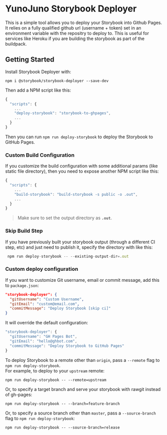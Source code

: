 # YunoJuno Storybook Deployer

This is a simple tool allows you to deploy your Storybook into Github Pages.
It relies on a fully qualified github url (username + token) set in an environment variable with the repositry to deploy to.
This is useful for services like Heroku if you are building the storybook as part of the buildpack.

## Getting Started

Install Storybook Deployer with:

```
npm i @storybook/storybook-deployer --save-dev
```
Then add a NPM script like this:

```js
{
  "scripts": {
    ...
    "deploy-storybook": "storybook-to-ghpages",
    ...
  }
}
```

Then you can run `npm run deploy-storybook` to deploy the Storybook to GitHub Pages.

### Custom Build Configuration

If you customize the build configuration with some additional params (like static file directory), then you need to expose another NPM script like this:

```js
{
  "scripts": {
    ...
    "build-storybook": "build-storybook -s public -o .out",
    ...
  }
}
```

> Make sure to set the output directory as **`.out`**.

### Skip Build Step

If you have previously built your storybook output (through a different CI step, etc) and just need to publish it, specify the directory with like this:

```js
 npm run deploy-storybook -- --existing-output-dir=.out
```

### Custom deploy configuration

If you want to customize Git username, email or commit message, add this to `package.json`:

```json
"storybook-deployer": {
  "gitUsername": "Custom Username",
  "gitEmail": "custom@email.com",
  "commitMessage": "Deploy Storybook [skip ci]"
}
```

It will override the default configuration:

```js
"storybook-deployer": {
  "gitUsername": "GH Pages Bot",
  "gitEmail": "hello@ghbot.com",
  "commitMessage": "Deploy Storybook to GitHub Pages"
}
```

To deploy Storybook to a remote other than `origin`, pass a `--remote` flag to `npm run deploy-storybook`.  
For example, to deploy to your `upstream` remote:

```
npm run deploy-storybook -- --remote=upstream
```
 
 Or, to specify a target branch and serve your storybook with rawgit instead of gh-pages:
 ```
 npm run deploy-storybook -- --branch=feature-branch
 ```

Or, to specify a source branch other than `master`, pass a `--source-branch` flag to `npm run deploy-storybook`:
```
npm run deploy-storybook -- --source-branch=release
```

